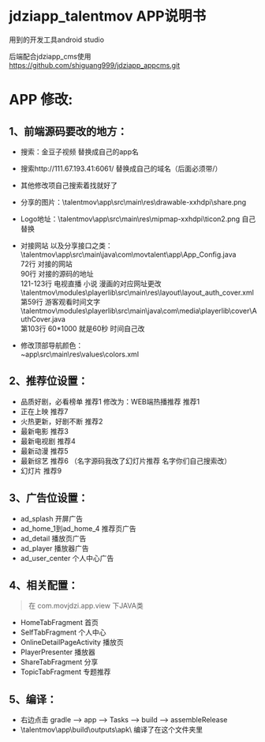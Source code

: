 # jdziapp_talentmov APP说明书
  用到的开发工具android studio<br>
  
  后端配合jdziapp_cms使用 https://github.com/shiguang999/jdziapp_appcms.git<br>

# APP 修改:
## 1、前端源码要改的地方：
+ 搜索：金豆子视频  替换成自己的app名
+ 搜索http://111.67.193.41:6061/  替换成自己的域名（后面必须带/）
+ 其他修改项自己搜索着找就好了

+ 分享的图片：\talentmov\app\src\main\res\drawable-xxhdpi\share.png
+ Logo地址：\talentmov\app\src\main\res\mipmap-xxhdpi\ticon2.png  自己替换
+ 对接网站 以及分享接口之类：<br>
\talentmov\app\src\main\java\com\movtalent\app\App_Config.java<br>
72行  对接的网站<br>
90行  对接的源码的地址<br>
121-123行  电视直播  小说  漫画的对应网址更改<br>
\talentmov\modules\playerlib\src\main\res\layout\layout_auth_cover.xml<br>
第59行  游客观看时间文字  <br>
\talentmov\modules\playerlib\src\main\java\com\media\playerlib\cover\AuthCover.java<br>
第103行  60*1000  就是60秒   时间自己改<br>
+ 修改顶部导航颜色：<br>
~app\src\main\res\values\colors.xml<br>

## 2、推荐位设置：
+ 品质好剧，必看榜单  推荐1 修改为：WEB端热播推荐 推荐1<br>
+ 正在上映  推荐7<br>
+ 火热更新，好剧不断  推荐2<br>
+ 最新电影  推荐3<br>
+ 最新电视剧  推荐4<br>
+ 最新动漫  推荐5<br>
+ 最新综艺  推荐6  （名字源码我改了幻灯片推荐   名字你们自己搜索改）<br>
+ 幻灯片  推荐9<br>

## 3、广告位设置：
+ ad_splash     开屏广告<br>
+ ad_home_1到ad_home_4   推荐页广告<br>
+ ad_detail   播放页广告<br>
+ ad_player   播放器广告<br>
+ ad_user_center   个人中心广告<br>

## 4、相关配置：
> 在 com.movjdzi.app.view 下JAVA类
+ HomeTabFragment 首页<br>
+ SelfTabFragment 个人中心<br>
+ OnlineDetailPageActivity 播放页<br>
+ PlayerPresenter 播放器<br>
+ ShareTabFragment 分享<br>
+ TopicTabFragment 专题推荐<br>

## 5、编译：
+ 右边点击 gradle --> app --> Tasks --> build --> assembleRelease
+ \talentmov\app\build\outputs\apk\  编译了在这个文件夹里
